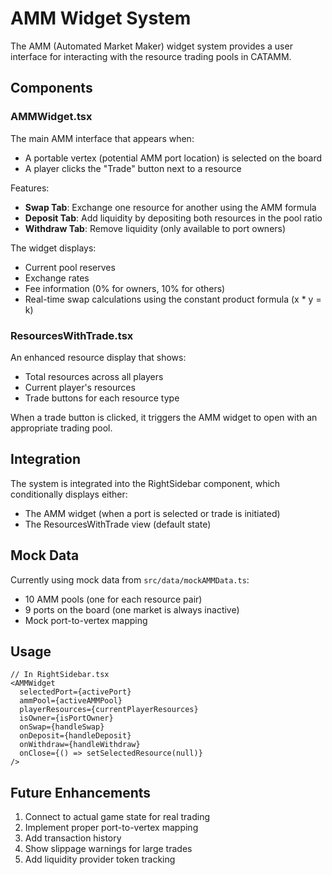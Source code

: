 # AMM Widget System

The AMM (Automated Market Maker) widget system provides a user interface for interacting with the resource trading pools in CATAMM.

## Components

### AMMWidget.tsx
The main AMM interface that appears when:
- A portable vertex (potential AMM port location) is selected on the board
- A player clicks the "Trade" button next to a resource

Features:
- **Swap Tab**: Exchange one resource for another using the AMM formula
- **Deposit Tab**: Add liquidity by depositing both resources in the pool ratio
- **Withdraw Tab**: Remove liquidity (only available to port owners)

The widget displays:
- Current pool reserves
- Exchange rates
- Fee information (0% for owners, 10% for others)
- Real-time swap calculations using the constant product formula (x * y = k)

### ResourcesWithTrade.tsx
An enhanced resource display that shows:
- Total resources across all players
- Current player's resources
- Trade buttons for each resource type

When a trade button is clicked, it triggers the AMM widget to open with an appropriate trading pool.

## Integration

The system is integrated into the RightSidebar component, which conditionally displays either:
- The AMM widget (when a port is selected or trade is initiated)
- The ResourcesWithTrade view (default state)

## Mock Data

Currently using mock data from `src/data/mockAMMData.ts`:
- 10 AMM pools (one for each resource pair)
- 9 ports on the board (one market is always inactive)
- Mock port-to-vertex mapping

## Usage

```tsx
// In RightSidebar.tsx
<AMMWidget
  selectedPort={activePort}
  ammPool={activeAMMPool}
  playerResources={currentPlayerResources}
  isOwner={isPortOwner}
  onSwap={handleSwap}
  onDeposit={handleDeposit}
  onWithdraw={handleWithdraw}
  onClose={() => setSelectedResource(null)}
/>
```

## Future Enhancements

1. Connect to actual game state for real trading
2. Implement proper port-to-vertex mapping
3. Add transaction history
4. Show slippage warnings for large trades
5. Add liquidity provider token tracking